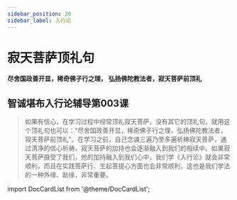 ```yaml
---
sidebar_position: 20
sidebar_label: 入行论
---
```



# 寂天菩萨顶礼句

**尽舍国政善开显，稀奇佛子行之理，**
**弘扬佛陀教法者，寂天菩萨前顶礼**

## 智诚堪布入行论辅导第003课

> 如果有信心，在学习过程中经常顶礼寂天菩萨，没有其它的顶礼句，就用这个顶礼句也可以：“尽舍国政善开显，稀奇佛子行之理，弘扬佛陀教法者，寂天菩萨前顶礼”。在学习之前，自己念诵三遍乃至多遍祈祷寂天菩萨，通过清净的信心祈祷，寂天菩萨的加持也会逐渐融入到我们的相续中。如果寂天菩萨摄受了我们，他的加持融入到我们心中，我们学《入行论》就会非常顺利，而且在实践菩萨行、生起菩提心方面也会非常顺利，这也是我们学法的一种外缘、助缘，非常重要。


import DocCardList from '@theme/DocCardList';

<DocCardList />
